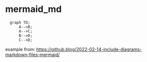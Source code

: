 # mermaid_md

```mermaid
  graph TD;
      A-->B;
      A-->C;
      B-->D;
      C-->D;
```

example from: https://github.blog/2022-02-14-include-diagrams-markdown-files-mermaid/
